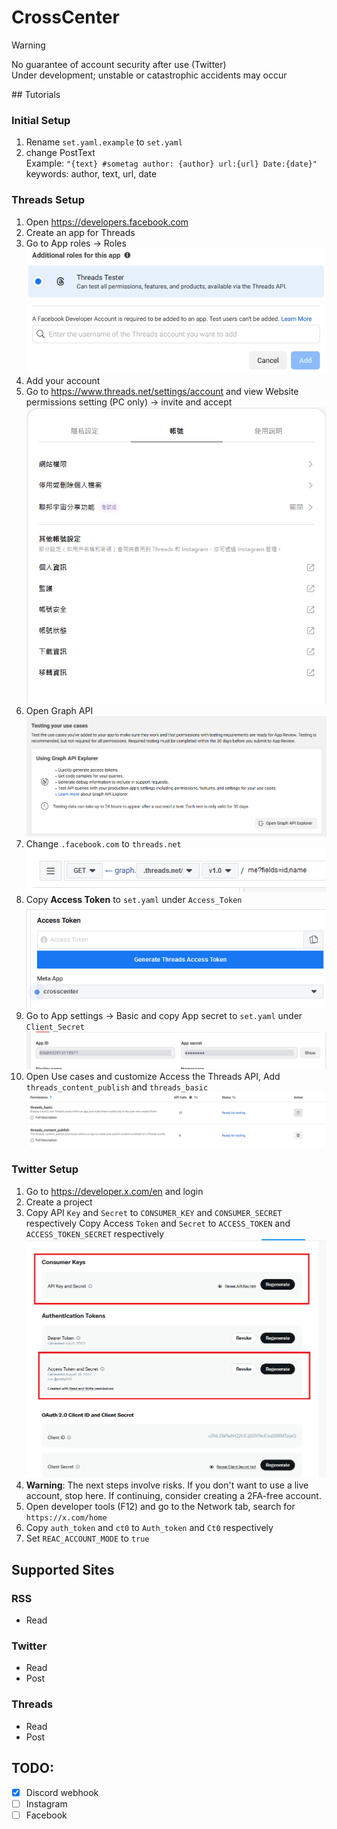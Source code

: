 # CrossCenter

> [!WARNING]
> No guarantee of account security after use (Twitter)<br>
> Under development; unstable or catastrophic accidents may occur

<picture>
    <source media="(prefers-color-scheme: dark)" srcset="https://github.com/phillychi3/crosscenter/blob/main/docs/icon/light-icon.svg" width=100/>
    <source media="(prefers-color-scheme: light)" srcset="https://github.com/phillychi3/crosscenter/blob/main/docs/icon/icon.svg" width=100/>
</picture>
## Tutorials

### Initial Setup

1. Rename `set.yaml.example` to `set.yaml`
2. change PostText<br> Example: `"{text} #sometag author: {author} url:{url} Date:{date}"`<br>keywords: author, text, url, date

### Threads Setup

1. Open https://developers.facebook.com
2. Create an app for Threads
3. Go to App roles -> Roles
   ![Facebook App Role](docs/image/fb-app-role.png)
4. Add your account
5. Go to https://www.threads.net/settings/account and view Website permissions setting (PC only) -> invite and accept
   ![Threads Invite](docs/image/fb-app-threads-invite.png)
6. Open Graph API
   ![Facebook Graph API](docs/image/fb-app-graph.png)
7. Change `.facebook.com` to `threads.net`
   ![Facebook Graph API Change](docs/image/fb-app-graph-api.png)
8. Copy **Access Token** to `set.yaml` under `Access_Token`
   ![Facebook Access Token](docs/image/fb-app-graph-api-token.png)
9. Go to App settings -> Basic and copy App secret to `set.yaml` under `Client_Secret`
   ![Facebook App ID](docs/image/fb-app-id.png)
10. Open Use cases and customize Access the Threads API, Add `threads_content_publish` and `threads_basic`
    ![Facebook Use Cases](docs/image/fb-app-usecases.png)

### Twitter Setup

1. Go to https://developer.x.com/en and login
2. Create a project
3. Copy API `Key` and `Secret` to `CONSUMER_KEY` and `CONSUMER_SECRET` respectively
   Copy Access `Token` and `Secret` to `ACCESS_TOKEN` and `ACCESS_TOKEN_SECRET` respectively
   ![Twitter App Keys](docs/image/twitter-app-keys.png)
4. **Warning**: The next steps involve risks. If you don't want to use a live account, stop here. If continuing, consider creating a 2FA-free account.
5. Open developer tools (F12) and go to the Network tab, search for `https://x.com/home`
6. Copy `auth_token` and `ct0` to `Auth_token` and `Ct0` respectively
7. Set `REAC_ACCOUNT_MODE` to `true`

## Supported Sites

### RSS

- Read

### Twitter

- Read
- Post

### Threads

- Read
- Post

## TODO:

- [x] Discord webhook
- [ ] Instagram
- [ ] Facebook
